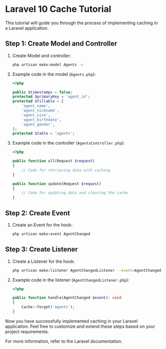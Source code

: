 # Laravel 10 Cache Tutorial

This tutorial will guide you through the process of implementing caching in a Laravel application.

## Step 1: Create Model and Controller

1. Create Model and controller:

    ```bash
    php artisan make:model Agents -c
    ```

2. Example code in the model (`Agents.php`):

    ```php
    <?php

    public $timestamps = false;
    protected $primaryKey = 'agent_id';
    protected $fillable = [
        'agent_name',
        'agent_nickname',
        'agent_size',
        'agent_birthdate',
        'agent_gender',
    ];
    protected $table = 'agents';
    ```

3. Example code in the controller (`AgentsController.php`):

    ```php
    <?php

    public function all(Request $request)
    {
        // Code for retrieving data with caching
    }

    public function update(Request $request)
    {
        // Code for updating data and clearing the cache
    }
    ```

## Step 2: Create Event

1. Create an Event for the hook:

    ```bash
    php artisan make:event AgentChanged
    ```

## Step 3: Create Listener

1. Create a Listener for the hook:

    ```bash
    php artisan make:listener AgentChangedListener --event=AgentChanged
    ```

2. Example code in the listener (`AgentChangedListener.php`):

    ```php
    <?php

    public function handle(AgentChanged $event): void
    {
        Cache::forget('agents');
    }
    ```

Now you have successfully implemented caching in your Laravel application. Feel free to customize and extend these steps based on your project requirements.

For more information, refer to the Laravel documentation.
